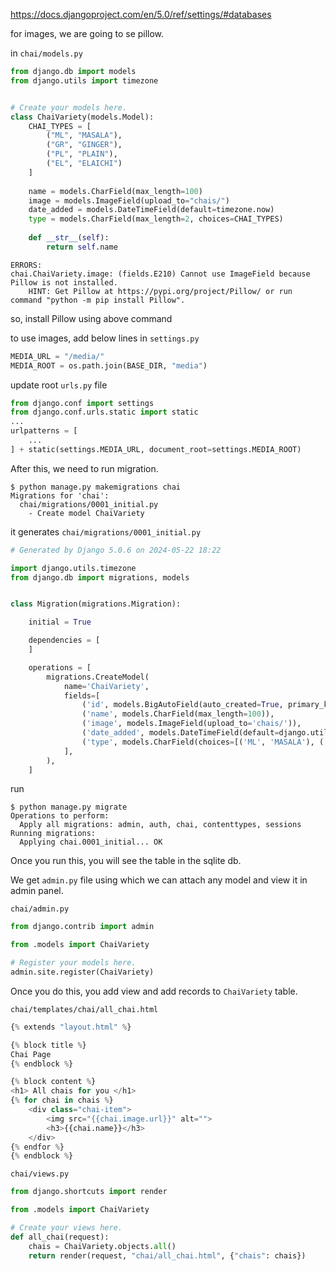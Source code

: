 https://docs.djangoproject.com/en/5.0/ref/settings/#databases

for images, we are going to se pillow.

in `chai/models.py`
```python
from django.db import models
from django.utils import timezone


# Create your models here.
class ChaiVariety(models.Model):
    CHAI_TYPES = [
        ("ML", "MASALA"),
        ("GR", "GINGER"),
        ("PL", "PLAIN"),
        ("EL", "ELAICHI")
    ]
    
    name = models.CharField(max_length=100)
    image = models.ImageField(upload_to="chais/")
    date_added = models.DateTimeField(default=timezone.now)
    type = models.CharField(max_length=2, choices=CHAI_TYPES)
    
    def __str__(self):
        return self.name
```

```shell
ERRORS:
chai.ChaiVariety.image: (fields.E210) Cannot use ImageField because Pillow is not installed.
	HINT: Get Pillow at https://pypi.org/project/Pillow/ or run command "python -m pip install Pillow".
```

so, install Pillow using above command

to use images, add below lines in `settings.py`
```python
MEDIA_URL = "/media/"
MEDIA_ROOT = os.path.join(BASE_DIR, "media")
```

update root `urls.py` file
```python
from django.conf import settings
from django.conf.urls.static import static
...
urlpatterns = [
    ...
] + static(settings.MEDIA_URL, document_root=settings.MEDIA_ROOT)
```

After this, we need to run migration.
```shell
$ python manage.py makemigrations chai
Migrations for 'chai':
  chai/migrations/0001_initial.py
    - Create model ChaiVariety
```

it generates `chai/migrations/0001_initial.py`
```python
# Generated by Django 5.0.6 on 2024-05-22 18:22

import django.utils.timezone
from django.db import migrations, models


class Migration(migrations.Migration):

    initial = True

    dependencies = [
    ]

    operations = [
        migrations.CreateModel(
            name='ChaiVariety',
            fields=[
                ('id', models.BigAutoField(auto_created=True, primary_key=True, serialize=False, verbose_name='ID')),
                ('name', models.CharField(max_length=100)),
                ('image', models.ImageField(upload_to='chais/')),
                ('date_added', models.DateTimeField(default=django.utils.timezone.now)),
                ('type', models.CharField(choices=[('ML', 'MASALA'), ('GR', 'GINGER'), ('PL', 'PLAIN'), ('EL', 'ELAICHI')], max_length=2)),
            ],
        ),
    ]

```

run 
```shell
$ python manage.py migrate
Operations to perform:
  Apply all migrations: admin, auth, chai, contenttypes, sessions
Running migrations:
  Applying chai.0001_initial... OK
```

Once you run this, you will see the table in the sqlite db.


We get `admin.py` file using which we can attach any model and view it in admin panel.

`chai/admin.py`
```python
from django.contrib import admin

from .models import ChaiVariety

# Register your models here.
admin.site.register(ChaiVariety)
```


Once you do this, you add view and add records to `ChaiVariety` table.

`chai/templates/chai/all_chai.html`
```python
{% extends "layout.html" %}

{% block title %}
Chai Page
{% endblock %}

{% block content %}
<h1> All chais for you </h1>
{% for chai in chais %}
    <div class="chai-item">
        <img src="{{chai.image.url}}" alt="">
        <h3>{{chai.name}}</h3>
    </div>
{% endfor %}
{% endblock %}
```

`chai/views.py`
```python
from django.shortcuts import render

from .models import ChaiVariety

# Create your views here.
def all_chai(request):
    chais = ChaiVariety.objects.all()
    return render(request, "chai/all_chai.html", {"chais": chais})
```